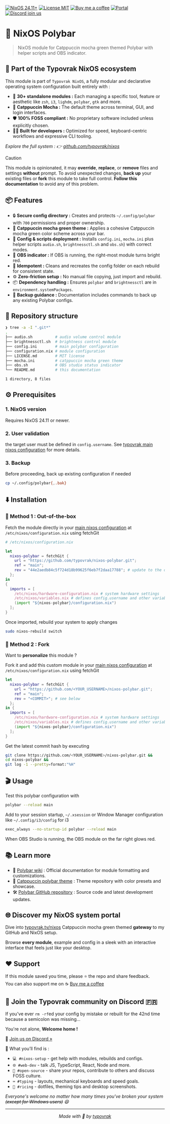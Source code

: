 [![NixOS 24.11+](https://img.shields.io/badge/NixOS-24.11%2B-a6e3a1?labelColor=45475a)](https://nixos.org/)
[![License MIT](https://img.shields.io/badge/License-MIT-cba6f7.svg?labelColor=45475a)](LICENSE.md)
[![Buy me a coffee](https://img.shields.io/badge/Buy%20me%20a%20coffee-☕-fab387?labelColor=45475a)](https://typovrak.tv/coffee)
[![Portal](https://img.shields.io/badge/Portal-typovrak.tv%2Fnixos-eba0ac?labelColor=45475a)](https://typovrak.tv/nixos)
[![Discord join us](https://img.shields.io/badge/Discord-Join%20us-74c7ec?labelColor=45475a&logo=discord&logoColor=white)](https://typovrak.tv/discord)

# 🎨 NixOS Polybar

> NixOS module for Catppuccin mocha green themed Polybar with helper scripts and OBS indicator.

## 🧩 Part of the Typovrak NixOS ecosystem

This module is part of ```Typovrak NixOS```, a fully modular and declarative operating system configuration built entirely with :

- 🧱 **30+ standalone modules :** Each managing a specific tool, feature or aesthetic like ```zsh```, ```i3```, ```lighdm```, ```polybar```, ```gtk``` and more.
- 🎨 **Catppuccin Mocha :** The default theme across terminal, GUI, and login interfaces.
- 🛡️ **100% FOSS compliant :** No proprietary software included unless explicitly chosen.
- 🧑‍💻 **Built for developers :** Optimized for speed, keyboard-centric workflows and expressive CLI tooling.

*Explore the full system : 👉 [github.com/typovrak/nixos](https://github.com/typovrak/nixos)*

> [!CAUTION]
> This module is opinionated, it may **override**, **replace**, or **remove** files and settings **without** prompt. To avoid unexpected changes, **back up** your existing files or **fork** this module to take full control. **Follow this documentation** to avoid any of this problem.

## 📦 Features

- 🔒 **Secure config directory :** Creates and protects ```~/.config/polybar``` with ```700``` permissions and proper ownership.
- 🎨 **Catppuccin mocha green theme :** Applies a cohesive Catppuccin mocha green color scheme across your bar.
- 📁 **Config & scripts deployment :** Installs ```config.ini```, ```mocha.ini``` plus helper scripts ```audio.sh```, ```brightnessctl.sh``` and ```obs.sh```) with correct modes.
- 🚨 **OBS indicator :** If OBS is running, the right-most module turns bright red.
- 🔄 **Idempotent :** Cleans and recreates the config folder on each rebuild for consistent state.
- ⚙️ **Zero-friction setup :** No manual file copying, just import and rebuild.
- 📦 **Dependency handling :** Ensures ```polybar``` and ```brightnessctl``` are in ```environment.systemPackages```.
- 💾 **Backup guidance :** Documentation includes commands to back up any existing Polybar configs.

## 📂 Repository structure

```bash
❯ tree -a -I ".git*"
.
├── audio.sh          # audio volume control module
├── brightnessctl.sh  # brightness control module
├── config.ini        # main polybar configuration
├── configuration.nix # module configuration
├── LICENSE.md        # MIT license
├── mocha.ini         # catppuccin mocha green theme
├── obs.sh            # OBS studio status indicator
└── README.md         # this documentation

1 directory, 8 files
```

## ⚙️ Prerequisites

### 1. NixOS version
Requires NixOS 24.11 or newer.

### 2. User validation
the target user must be defined in ```config.username```. See [typovrak main nixos configuration](https://github.com/typovrak/nixos) for more details.

### 3. Backup
Before proceeding, back up existing configuration if needed
```bash
cp ~/.config/polybar{,.bak}
```

## ⬇️ Installation

### 🚀 Method 1 : Out-of-the-box

Fetch the module directly in your [main nixos configuration](https://github.com/typovrak/nixos) at ```/etc/nixos/configuration.nix``` using fetchGit
```nix
# /etc/nixos/configuration.nix

let
  nixos-polybar = fetchGit {
    url = "https://github.com/typovrak/nixos-polybar.git";
    ref = "main";
    rev = "44e2aedb84c5f724d18b99625f6eb7f2daa17788"; # update to the desired commit
  };
in
{
  imports = [
    /etc/nixos/hardware-configuration.nix # system hardware settings
    /etc/nixos/variables.nix # defines config.username and other variables, see https://github.com/typovrak/nixos for more details
    (import "${nixos-polybar}/configuration.nix")
  ];
}
```

Once imported, rebuild your system to apply changes
```bash
sudo nixos-rebuild switch
```

### 🍴 Method 2 : Fork

Want to **personalize** this module ?

Fork it and add this custom module in your [main nixos configuration](https://github.com/typovrak/nixos) at ```/etc/nixos/configuration.nix``` using fetchGit
```nix
let
  nixos-polybar = fetchGit {
    url = "https://github.com/<YOUR_USERNAME>/nixos-polybar.git";
    ref = "main";
    rev = "<COMMIT>"; # see below
  };
in {
  imports = [
    /etc/nixos/hardware-configuration.nix # system hardware settings
    /etc/nixos/variables.nix # defines config.username and other variables, see https://github.com/typovrak/nixos for more details
    (import "${nixos-polybar}/configuration.nix")
  ];
}
```

Get the latest commit hash by executing
```bash
git clone https://github.com/<YOUR_USERNAME>/nixos-polybar.git &&
cd nixos-polybar &&
git log -1 --pretty=format:"%H"
```

## 🎬 Usage

Test this polybar configuration with
```bash
polybar --reload main
```

Add to your session startup, ```~/.xsession``` or Window Manager configuration like ```~/.config/i3/config``` for i3
```bash
exec_always --no-startup-id polybar --reload main
```

When OBS Studio is running, the OBS module on the far right glows red.

## 📚 Learn more

- 🧠 [Polybar wiki](https://github.com/polybar/polybar/wiki) : Official documentation for module formatting and customizations.
- 🎨 [Catppuccin polybar theme](https://github.com/catppuccin/polybar) : Theme repository with color presets and showcase.
- 🛠️ [Polybar GitHub repository](https://github.com/polybar/polybar) : Source code and latest development updates.

## 🌐 Discover my NixOS system portal

Dive into [typovrak.tv/nixos](https://typovrak.tv/nixos) Catppuccin mocha green themed **gateway** to my GitHub and NixOS setup.

Browse **every module**, example and config in a sleek with an interactive interface that feels just like your desktop.

## ❤️ Support

If this module saved you time, please ⭐️ the repo and share feedback.  
You can also support me on ☕ [Buy me a coffee](https://typovrak.tv/coffee)

## 💬 Join the Typovrak community on Discord 🇫🇷

If you've ever ```rm -rf```ed your config by mistake or rebuilt for the 42nd time because a semicolon was missing…

You're not alone, **Welcome home !**

🎯 [Join us on Discord »](https://typovrak.tv/discord)

🧭 What you’ll find is :

- ```💻 #nixos-setup``` - get help with modules, rebuilds and configs.
- ```🌐 #web-dev``` - talk JS, TypeScript, React, Node and more.
- ```🧠 #open-source``` - share your repos, contribute to others and discuss FOSS culture.
- ```⌨️ #typing``` - layouts, mechanical keyboards and speed goals.
- ```🎨 #ricing``` - dotfiles, theming tips and desktop screenshots.

*Everyone's welcome no matter how many times you've broken your system ~~(except for Windows users)~~ 😄*

---

<p align="center"><i>Made with 💜 by <a href="https://typovrak.tv">typovrak</a></i></p>
